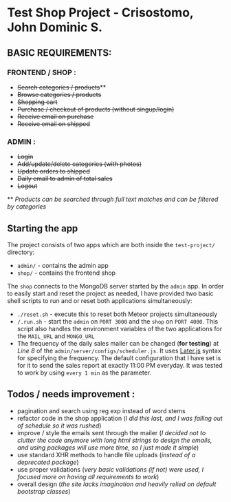 # Test Shop Project - Crisostomo, John Dominic S.

## BASIC REQUIREMENTS:

### FRONTEND / SHOP :
- ~~Search categories / products~~**
- ~~Browse categories / products~~
- ~~Shopping cart~~
- ~~Purchase / checkout of products (without singup/login)~~
- ~~Receive email on purchase~~
- ~~Receive email on shipped~~

### ADMIN :
- ~~Login~~
- ~~Add/update/delete categories (with photos)~~
- ~~Update orders to shipped~~
- ~~Daily email to admin of total sales~~
- ~~Logout~~

** _Products can be searched through full text matches and can be filtered by categories_

## Starting the app

The project consists of two apps which are both inside the `test-project/` directory:

- `admin/` - contains the admin app
- `shop/` - contains the frontend shop


The `shop` connects to the MongoDB server started by the `admin` app. In order to easily start and reset the project as needed, I have provided two basic shell scripts to run and or reset both applications simultaneously:

- `./reset.sh` - execute this to reset both Meteor projects simultaneously
- `/.run.sh` - start the `admin` on `PORT 3000` and the `shop` on `PORT 4000`. This script also handles the environment variables of the two applications for the `MAIL_URL` and `MONGO_URL`
- The frequency of the  daily sales mailer can be changed (**for testing**) at *Line 8* of the `admin/server/configs/scheduler.js`. It uses [Later.js](https://bunkat.github.io/later/) syntax for specifying the frequency. The default configuration that I have set is for it to send the sales report at exactly 11:00 PM everyday. It was tested to work by using `every 1 min` as the parameter.

## Todos / needs improvement :
- pagination and search using reg exp instead of word stems
- refactor code in the shop application (*I did this last, and I was falling out of schedule so it was rushed*)
- improve / style the emails sent through the mailer (*I decided not to clutter the code anymore with long html strings to design the emails, and using packages will use more time, so I just made it simple*)
- use standard XHR methods to handle file uploads (*instead of a deprecated package*)
- use proper validations (*very basic validations (if not) were used, I focused more on having all requirements to work*)
- overall design (*the site lacks imagination and heavily relied on default bootstrap classes*)
